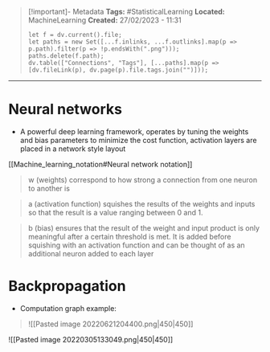> [!important]- Metadata
> **Tags:** #StatisticalLearning 
> **Located:** MachineLearning
> **Created:** 27/02/2023 - 11:31
> ```dataviewjs
> let f = dv.current().file;
> let paths = new Set([...f.inlinks, ...f.outlinks].map(p => p.path).filter(p => !p.endsWith(".png")));
> paths.delete(f.path);
> dv.table(["Connections", "Tags"], [...paths].map(p => [dv.fileLink(p), dv.page(p).file.tags.join("")]));
> ```

___
# Neural networks

- A powerful deep learning framework, operates by tuning the weights and bias parameters to minimize the cost function, activation layers are placed in a network style layout

[[Machine_learning_notation#Neural network notation]]

> w (weights) correspond to how strong a connection from one neuron to another is

> a (activation function) squishes the results of the weights and inputs so that the result is a value ranging between 0 and 1.

> b (bias) ensures that the result of the weight and input product is only meaningful after a certain threshold is met. It is added before squishing with an activation function and can be thought of as an additional neuron added to each layer
# Backpropagation
- Computation graph example:
> ![[Pasted image 20220621204400.png|450|450]]

![[Pasted image 20220305133049.png|450|450]]


